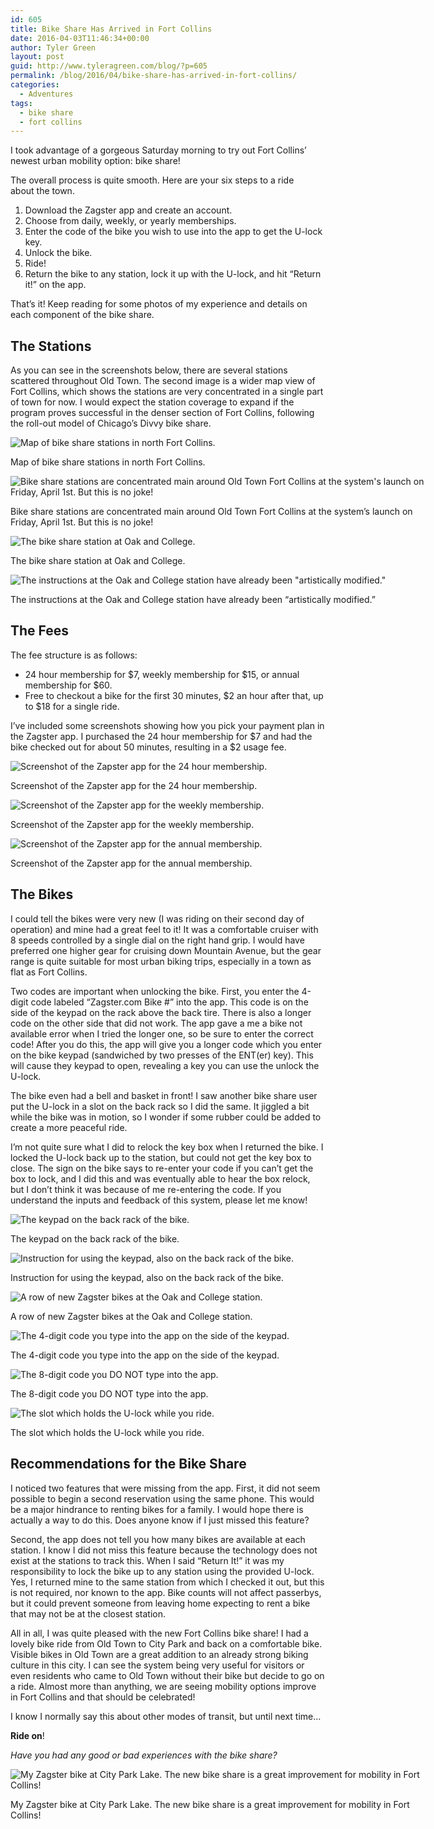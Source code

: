 ```yaml
---
id: 605
title: Bike Share Has Arrived in Fort Collins
date: 2016-04-03T11:46:34+00:00
author: Tyler Green
layout: post
guid: http://www.tyleragreen.com/blog/?p=605
permalink: /blog/2016/04/bike-share-has-arrived-in-fort-collins/
categories:
  - Adventures
tags:
  - bike share
  - fort collins
---
```

I took advantage of a gorgeous Saturday morning to try out Fort Collins&#8217; newest urban mobility option: bike share!

The overall process is quite smooth. Here are your six steps to a ride about the town.

  1. Download the Zagster app and create an account.
  2. Choose from daily, weekly, or yearly memberships.
  3. Enter the code of the bike you wish to use into the app to get the U-lock key.
  4. Unlock the bike.
  5. Ride!
  6. Return the bike to any station, lock it up with the U-lock, and hit &#8220;Return it!&#8221; on the app.

That&#8217;s it! Keep reading for some photos of my experience and details on each component of the bike share.

## The Stations

As you can see in the screenshots below, there are several stations scattered throughout Old Town. The second image is a wider map view of Fort Collins, which shows the stations are very concentrated in a single part of town for now. I would expect the station coverage to expand if the program proves successful in the denser section of Fort Collins, following the roll-out model of Chicago&#8217;s Divvy bike share.

<div style="width: 686px" class="wp-caption alignnone">
  <img src="http://i0.wp.com/www.tyleragreen.com/blog_files/2016-04-foco-bikeshare/bikeshare_capture4.jpg?resize=676%2C1200" alt="Map of bike share stations in north Fort Collins." data-recalc-dims="1" />
  
  <p class="wp-caption-text">
    Map of bike share stations in north Fort Collins.
  </p>
</div>

<div style="width: 686px" class="wp-caption alignnone">
  <img src="http://i2.wp.com/www.tyleragreen.com/blog_files/2016-04-foco-bikeshare/bikeshare_capture5.jpg?resize=676%2C1200" alt="Bike share stations are concentrated main around Old Town Fort Collins at the system's launch on Friday, April 1st. But this is no joke!" data-recalc-dims="1" />
  
  <p class="wp-caption-text">
    Bike share stations are concentrated main around Old Town Fort Collins at the system&#8217;s launch on Friday, April 1st. But this is no joke!
  </p>
</div>

<div style="width: 686px" class="wp-caption alignnone">
  <img src="http://i1.wp.com/www.tyleragreen.com/blog_files/2016-04-foco-bikeshare/bikeshare4.jpg?resize=676%2C507" alt="The bike share station at Oak and College." data-recalc-dims="1" />
  
  <p class="wp-caption-text">
    The bike share station at Oak and College.
  </p>
</div>

<div style="width: 686px" class="wp-caption alignnone">
  <img src="http://i2.wp.com/www.tyleragreen.com/blog_files/2016-04-foco-bikeshare/bikeshare1.jpg?resize=676%2C901" alt="The instructions at the Oak and College station have already been &quot;artistically modified.&quot;" data-recalc-dims="1" />
  
  <p class="wp-caption-text">
    The instructions at the Oak and College station have already been &#8220;artistically modified.&#8221;
  </p>
</div>

## The Fees

The fee structure is as follows:

  * 24 hour membership for $7, weekly membership for $15, or annual membership for $60.
  * Free to checkout a bike for the first 30 minutes, $2 an hour after that, up to $18 for a single ride.

I&#8217;ve included some screenshots showing how you pick your payment plan in the Zagster app. I purchased the 24 hour membership for $7 and had the bike checked out for about 50 minutes, resulting in a $2 usage fee.

<div style="width: 686px" class="wp-caption alignnone">
  <img src="http://i0.wp.com/www.tyleragreen.com/blog_files/2016-04-foco-bikeshare/bikeshare_capture1.jpg?resize=676%2C1200" alt="Screenshot of the Zapster app for the 24 hour membership." data-recalc-dims="1" />
  
  <p class="wp-caption-text">
    Screenshot of the Zapster app for the 24 hour membership.
  </p>
</div>

<div style="width: 686px" class="wp-caption alignnone">
  <img src="http://i0.wp.com/www.tyleragreen.com/blog_files/2016-04-foco-bikeshare/bikeshare_capture3.jpg?resize=676%2C1200" alt="Screenshot of the Zapster app for the weekly membership." data-recalc-dims="1" />
  
  <p class="wp-caption-text">
    Screenshot of the Zapster app for the weekly membership.
  </p>
</div>

<div style="width: 686px" class="wp-caption alignnone">
  <img src="http://i0.wp.com/www.tyleragreen.com/blog_files/2016-04-foco-bikeshare/bikeshare_capture2.jpg?resize=676%2C1200" alt="Screenshot of the Zapster app for the annual membership." data-recalc-dims="1" />
  
  <p class="wp-caption-text">
    Screenshot of the Zapster app for the annual membership.
  </p>
</div>

## The Bikes

I could tell the bikes were very new (I was riding on their second day of operation) and mine had a great feel to it! It was a comfortable cruiser with 8 speeds controlled by a single dial on the right hand grip. I would have preferred one higher gear for cruising down Mountain Avenue, but the gear range is quite suitable for most urban biking trips, especially in a town as flat as Fort Collins.

Two codes are important when unlocking the bike. First, you enter the 4-digit code labeled &#8220;Zagster.com Bike #&#8221; into the app. This code is on the side of the keypad on the rack above the back tire. There is also a longer code on the other side that did not work. The app gave a me a bike not available error when I tried the longer one, so be sure to enter the correct code! After you do this, the app will give you a longer code which you enter on the bike keypad (sandwiched by two presses of the ENT(er) key). This will cause they keypad to open, revealing a key you can use the unlock the U-lock.

The bike even had a bell and basket in front! I saw another bike share user put the U-lock in a slot on the back rack so I did the same. It jiggled a bit while the bike was in motion, so I wonder if some rubber could be added to create a more peaceful ride.

I&#8217;m not quite sure what I did to relock the key box when I returned the bike. I locked the U-lock back up to the station, but could not get the key box to close. The sign on the bike says to re-enter your code if you can&#8217;t get the box to lock, and I did this and was eventually able to hear the box relock, but I don&#8217;t think it was because of me re-entering the code. If you understand the inputs and feedback of this system, please let me know!

<div style="width: 686px" class="wp-caption alignnone">
  <img src="http://i2.wp.com/www.tyleragreen.com/blog_files/2016-04-foco-bikeshare/bikeshare2.jpg?resize=676%2C901" alt="The keypad on the back rack of the bike." data-recalc-dims="1" />
  
  <p class="wp-caption-text">
    The keypad on the back rack of the bike.
  </p>
</div>

<div style="width: 686px" class="wp-caption alignnone">
  <img src="http://i1.wp.com/www.tyleragreen.com/blog_files/2016-04-foco-bikeshare/bikeshare3.jpg?resize=676%2C507" alt="Instruction for using the keypad, also on the back rack of the bike." data-recalc-dims="1" />
  
  <p class="wp-caption-text">
    Instruction for using the keypad, also on the back rack of the bike.
  </p>
</div>

<div style="width: 686px" class="wp-caption alignnone">
  <img src="http://i0.wp.com/www.tyleragreen.com/blog_files/2016-04-foco-bikeshare/bikeshare5.jpg?resize=676%2C901" alt="A row of new Zagster bikes at the Oak and College station." data-recalc-dims="1" />
  
  <p class="wp-caption-text">
    A row of new Zagster bikes at the Oak and College station.
  </p>
</div>

<div style="width: 686px" class="wp-caption alignnone">
  <img src="http://i1.wp.com/www.tyleragreen.com/blog_files/2016-04-foco-bikeshare/bikeshare6.jpg?resize=676%2C901" alt="The 4-digit code you type into the app on the side of the keypad." data-recalc-dims="1" />
  
  <p class="wp-caption-text">
    The 4-digit code you type into the app on the side of the keypad.
  </p>
</div>

<div style="width: 686px" class="wp-caption alignnone">
  <img src="http://i0.wp.com/www.tyleragreen.com/blog_files/2016-04-foco-bikeshare/bikeshare7.jpg?resize=676%2C901" alt="The 8-digit code you DO NOT type into the app." data-recalc-dims="1" />
  
  <p class="wp-caption-text">
    The 8-digit code you DO NOT type into the app.
  </p>
</div>

<div style="width: 686px" class="wp-caption alignnone">
  <img src="http://i0.wp.com/www.tyleragreen.com/blog_files/2016-04-foco-bikeshare/bikeshare8.jpg?resize=676%2C901" alt="The slot which holds the U-lock while you ride." data-recalc-dims="1" />
  
  <p class="wp-caption-text">
    The slot which holds the U-lock while you ride.
  </p>
</div>

## Recommendations for the Bike Share

I noticed two features that were missing from the app. First, it did not seem possible to begin a second reservation using the same phone. This would be a major hindrance to renting bikes for a family. I would hope there is actually a way to do this. Does anyone know if I just missed this feature?

Second, the app does not tell you how many bikes are available at each station. I know I did not miss this feature because the technology does not exist at the stations to track this. When I said &#8220;Return It!&#8221; it was my responsibility to lock the bike up to any station using the provided U-lock. Yes, I returned mine to the same station from which I checked it out, but this is not required, nor known to the app. Bike counts will not affect passerbys, but it could prevent someone from leaving home expecting to rent a bike that may not be at the closest station.

All in all, I was quite pleased with the new Fort Collins bike share! I had a lovely bike ride from Old Town to City Park and back on a comfortable bike. Visible bikes in Old Town are a great addition to an already strong biking culture in this city. I can see the system being very useful for visitors or even residents who came to Old Town without their bike but decide to go on a ride. Almost more than anything, we are seeing mobility options improve in Fort Collins and that should be celebrated!

I know I normally say this about other modes of transit, but until next time&#8230;

**Ride on**!

_Have you had any good or bad experiences with the bike share?_

<div style="width: 686px" class="wp-caption alignnone">
  <img src="http://i2.wp.com/www.tyleragreen.com/blog_files/2016-04-foco-bikeshare/bikeshare9.jpg?resize=676%2C507" alt="My Zagster bike at City Park Lake. The new bike share is a great improvement for mobility in Fort Collins!" data-recalc-dims="1" />
  
  <p class="wp-caption-text">
    My Zagster bike at City Park Lake. The new bike share is a great improvement for mobility in Fort Collins!
  </p>
</div>

